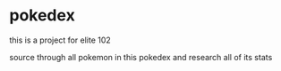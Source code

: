 # pokedex
this is a project for elite 102

source through all pokemon in this pokedex and research all of its stats
